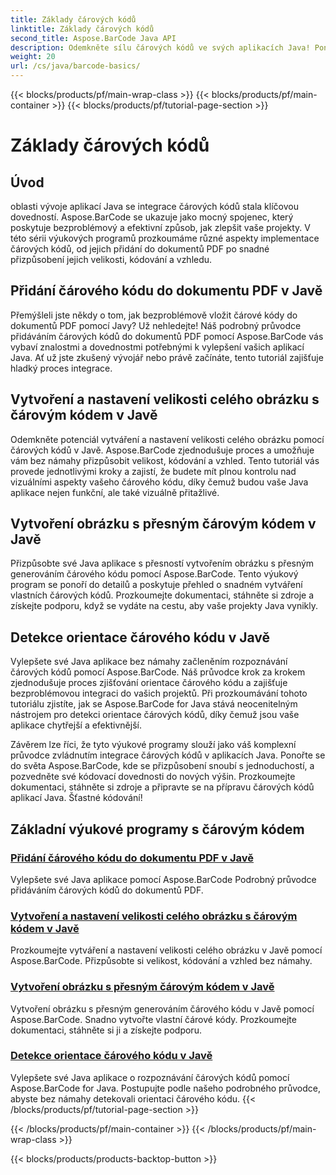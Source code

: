 ```yaml
---
title: Základy čárových kódů
linktitle: Základy čárových kódů
second_title: Aspose.BarCode Java API
description: Odemkněte sílu čárových kódů ve svých aplikacích Java! Ponořte se do výukových programů Aspose.BarCode pro bezproblémovou integraci, přizpůsobení a rozpoznání.
weight: 20
url: /cs/java/barcode-basics/
---
```


{{< blocks/products/pf/main-wrap-class >}}
{{< blocks/products/pf/main-container >}}
{{< blocks/products/pf/tutorial-page-section >}}

# Základy čárových kódů


## Úvod

oblasti vývoje aplikací Java se integrace čárových kódů stala klíčovou dovedností. Aspose.BarCode se ukazuje jako mocný spojenec, který poskytuje bezproblémový a efektivní způsob, jak zlepšit vaše projekty. V této sérii výukových programů prozkoumáme různé aspekty implementace čárových kódů, od jejich přidání do dokumentů PDF po snadné přizpůsobení jejich velikosti, kódování a vzhledu.

## Přidání čárového kódu do dokumentu PDF v Javě

Přemýšleli jste někdy o tom, jak bezproblémově vložit čárové kódy do dokumentů PDF pomocí Javy? Už nehledejte! Náš podrobný průvodce přidáváním čárových kódů do dokumentů PDF pomocí Aspose.BarCode vás vybaví znalostmi a dovednostmi potřebnými k vylepšení vašich aplikací Java. Ať už jste zkušený vývojář nebo právě začínáte, tento tutoriál zajišťuje hladký proces integrace.

## Vytvoření a nastavení velikosti celého obrázku s čárovým kódem v Javě

Odemkněte potenciál vytváření a nastavení velikosti celého obrázku pomocí čárových kódů v Javě. Aspose.BarCode zjednodušuje proces a umožňuje vám bez námahy přizpůsobit velikost, kódování a vzhled. Tento tutoriál vás provede jednotlivými kroky a zajistí, že budete mít plnou kontrolu nad vizuálními aspekty vašeho čárového kódu, díky čemuž budou vaše Java aplikace nejen funkční, ale také vizuálně přitažlivé.

## Vytvoření obrázku s přesným čárovým kódem v Javě

Přizpůsobte své Java aplikace s přesností vytvořením obrázku s přesným generováním čárového kódu pomocí Aspose.BarCode. Tento výukový program se ponoří do detailů a poskytuje přehled o snadném vytváření vlastních čárových kódů. Prozkoumejte dokumentaci, stáhněte si zdroje a získejte podporu, když se vydáte na cestu, aby vaše projekty Java vynikly.

## Detekce orientace čárového kódu v Javě

Vylepšete své Java aplikace bez námahy začleněním rozpoznávání čárových kódů pomocí Aspose.BarCode. Náš průvodce krok za krokem zjednodušuje proces zjišťování orientace čárového kódu a zajišťuje bezproblémovou integraci do vašich projektů. Při prozkoumávání tohoto tutoriálu zjistíte, jak se Aspose.BarCode for Java stává neocenitelným nástrojem pro detekci orientace čárových kódů, díky čemuž jsou vaše aplikace chytřejší a efektivnější.

Závěrem lze říci, že tyto výukové programy slouží jako váš komplexní průvodce zvládnutím integrace čárových kódů v aplikacích Java. Ponořte se do světa Aspose.BarCode, kde se přizpůsobení snoubí s jednoduchostí, a pozvedněte své kódovací dovednosti do nových výšin. Prozkoumejte dokumentaci, stáhněte si zdroje a připravte se na přípravu čárových kódů aplikací Java. Šťastné kódování!
## Základní výukové programy s čárovým kódem
### [Přidání čárového kódu do dokumentu PDF v Javě](./adding-barcode-to-pdf-document/)
Vylepšete své Java aplikace pomocí Aspose.BarCode Podrobný průvodce přidáváním čárových kódů do dokumentů PDF.
### [Vytvoření a nastavení velikosti celého obrázku s čárovým kódem v Javě](./creating-setting-size-whole-picture-barcode/)
Prozkoumejte vytváření a nastavení velikosti celého obrázku v Javě pomocí Aspose.BarCode. Přizpůsobte si velikost, kódování a vzhled bez námahy.
### [Vytvoření obrázku s přesným čárovým kódem v Javě](./creating-image-exact-barcode/)
Vytvoření obrázku s přesným generováním čárového kódu v Javě pomocí Aspose.BarCode. Snadno vytvořte vlastní čárové kódy. Prozkoumejte dokumentaci, stáhněte si ji a získejte podporu.
### [Detekce orientace čárového kódu v Javě](./detecting-barcode-orientation/)
Vylepšete své Java aplikace o rozpoznávání čárových kódů pomocí Aspose.BarCode for Java. Postupujte podle našeho podrobného průvodce, abyste bez námahy detekovali orientaci čárového kódu.
{{< /blocks/products/pf/tutorial-page-section >}}

{{< /blocks/products/pf/main-container >}}
{{< /blocks/products/pf/main-wrap-class >}}

{{< blocks/products/products-backtop-button >}}
